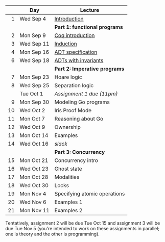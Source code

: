 <!-- markdownlint-disable MD041 -->

|     | Day        | Lecture                                           |
| --: | ---------- | ------------------------------------------------- |
|   1 | Wed Sep 4  | [Introduction](./notes/lec1.md)                   |
|     |            | **Part 1: functional programs**                   |
|   2 | Mon Sep 9  | [Coq introduction](./notes/coq-intro.md)          |
|   3 | Wed Sep 11 | [Induction](./notes/induction.md)                 |
|   4 | Mon Sep 16 | [ADT specification](./notes/adt_specs.md)         |
|   6 | Wed Sep 18 | [ADTs with invariants](./notes/adt_invariants.md) |
|     |            | **Part 2: Imperative programs**                   |
|   7 | Mon Sep 23 | Hoare logic                                       |
|   8 | Wed Sep 25 | Separation logic                                  |
|     | Tue Oct 1  | _Assignment 1 due (11pm)_                         |
|   9 | Mon Sep 30 | Modeling Go programs                              |
|  10 | Wed Oct 2  | Iris Proof Mode                                   |
|  11 | Mon Oct 7  | Reasoning about Go                                |
|  12 | Wed Oct 9  | Ownership                                         |
|  13 | Mon Oct 14 | Examples                                          |
|  14 | Wed Oct 16 | _slack_                                           |
|     |            | **Part 3: Concurrency**                           |
|  15 | Mon Oct 21 | Concurrency intro                                 |
|  16 | Wed Oct 23 | Ghost state                                       |
|  17 | Mon Oct 28 | Modalities                                        |
|  18 | Wed Oct 30 | Locks                                             |
|  19 | Mon Nov 4  | Specifying atomic operations                      |
|  20 | Wed Nov 6  | Examples 1                                        |
|  21 | Mon Nov 11 | Examples 2                                        |

Tentatively, assignment 2 will be due Tue Oct 15 and assignment 3 will be due Tue Nov 5 (you're intended to work on these assignments in parallel; one is theory and the other is programming).
